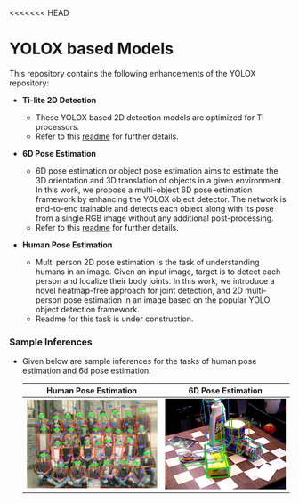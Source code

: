 <<<<<<< HEAD
# YOLOX based Models
This repository contains the following enhancements of the YOLOX repository:
* **Ti-lite 2D Detection** 
    * These YOLOX based 2D detection models are optimized for TI processors. 
    * Refer to this [readme](./README_2d_od.md) for further details.

* **6D Pose Estimation** 
    * 6D pose estimation or object pose estimation aims to estimate the 3D orientation and 3D translation of objects in a given environment.  In this work, we propose a multi-object 6D pose estimation framework by enhancing the YOLOX object detector. The network is end-to-end trainable and detects each object along with its pose from a single RGB image without any additional post-processing.
    * Refer to this [readme](./README_6d_pose.md) for further details.

* **Human Pose Estimation** 
    * Multi person 2D pose estimation is the task of understanding humans in an image. Given an input image, target is to detect each person and localize their body joints. In this work, we introduce a novel heatmap-free approach for joint detection, and 2D multi-person pose estimation in an image based on the popular YOLO object detection framework. 
    * Readme for this task is under construction.

### Sample Inferences
* Given below are sample inferences for the tasks of human pose estimation and 6d pose estimation.

     Human Pose Estimation   | 6D Pose Estimation 
    :-------------------------:|:-------------------------:
    <img width="440" src="./assets/demo_hpe.jpg"> | <img width="400" src="./assets/demo_6d.png">